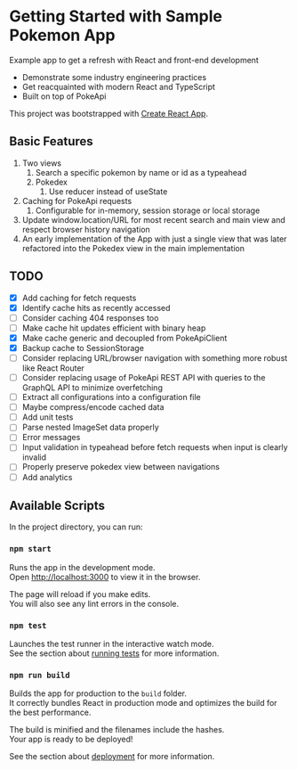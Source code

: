 # Getting Started with Sample Pokemon App
Example app to get a refresh with React and front-end development
- Demonstrate some industry engineering practices
- Get reacquainted with modern React and TypeScript
- Built on top of PokeApi

This project was bootstrapped with [Create React App](https://github.com/facebook/create-react-app).

## Basic Features
1. Two views
    1. Search a specific pokemon by name or id as a typeahead
    2. Pokedex
        1. Use reducer instead of useState
2. Caching for PokeApi requests
    1. Configurable for in-memory, session storage or local storage
3. Update window.location/URL for most recent search and main view and respect browser history navigation
4. An early implementation of the App with just a single view that was later refactored into the Pokedex view in the main implementation


## TODO
- [x] Add caching for fetch requests
- [x] Identify cache hits as recently accessed
- [ ] Consider caching 404 responses too
- [ ] Make cache hit updates efficient with binary heap
- [x] Make cache generic and decoupled from PokeApiClient
- [x] Backup cache to SessionStorage
- [ ] Consider replacing URL/browser navigation with something more robust like React Router
- [ ] Consider replacing usage of PokeApi REST API with queries to the GraphQL API to minimize overfetching
- [ ] Extract all configurations into a configuration file
- [ ] Maybe compress/encode cached data
- [ ] Add unit tests
- [ ] Parse nested ImageSet data properly
- [ ] Error messages
- [ ] Input validation in typeahead before fetch requests when input is clearly invalid
- [ ] Properly preserve pokedex view between navigations
- [ ] Add analytics

## Available Scripts

In the project directory, you can run:

### `npm start`

Runs the app in the development mode.\
Open [http://localhost:3000](http://localhost:3000) to view it in the browser.

The page will reload if you make edits.\
You will also see any lint errors in the console.

### `npm test`

Launches the test runner in the interactive watch mode.\
See the section about [running tests](https://facebook.github.io/create-react-app/docs/running-tests) for more information.

### `npm run build`

Builds the app for production to the `build` folder.\
It correctly bundles React in production mode and optimizes the build for the best performance.

The build is minified and the filenames include the hashes.\
Your app is ready to be deployed!

See the section about [deployment](https://facebook.github.io/create-react-app/docs/deployment) for more information.
